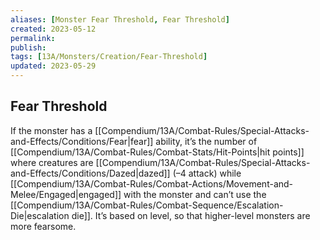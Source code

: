 ```yaml
---
aliases: [Monster Fear Threshold, Fear Threshold]
created: 2023-05-12
permalink: 
publish: 
tags: [13A/Monsters/Creation/Fear-Threshold]
updated: 2023-05-29
---
```


## Fear Threshold

If the monster has a [[Compendium/13A/Combat-Rules/Special-Attacks-and-Effects/Conditions/Fear|fear]] ability, it’s the number of [[Compendium/13A/Combat-Rules/Combat-Stats/Hit-Points|hit points]] where creatures are [[Compendium/13A/Combat-Rules/Special-Attacks-and-Effects/Conditions/Dazed|dazed]] (–4 attack) while [[Compendium/13A/Combat-Rules/Combat-Actions/Movement-and-Melee/Engaged|engaged]] with the monster and can’t use the [[Compendium/13A/Combat-Rules/Combat-Sequence/Escalation-Die|escalation die]]. It’s based on level, so that higher-level monsters are more fearsome.

